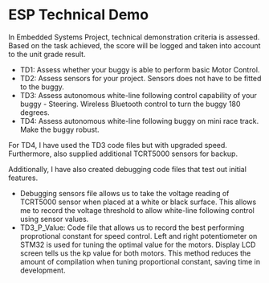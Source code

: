 # ESP Technical Demo

In Embedded Systems Project, technical demonstration criteria is assessed. Based on the task achieved, the score will be logged and taken into account to the unit grade result.

- TD1: Assess whether your buggy is able to perform basic Motor Control.
- TD2: Assess sensors for your project. Sensors does not have to be fitted to the buggy.
- TD3: Assess autonomous white-line following control capability of your buggy - Steering. Wireless Bluetooth control to turn the buggy 180 degrees.
- TD4: Assess autonomous white-line following buggy on mini race track. Make the buggy robust.

For TD4, I have used the TD3 code files but with upgraded speed. Furthermore, also supplied additional TCRT5000 sensors for backup.

Additionally, I have also created debugging code files that test out initial features.
- Debugging sensors file allows us to take the voltage reading of TCRT5000 sensor when placed at a white or black surface. This allows me to record the voltage threshold to allow white-line following control using sensor values.
- TD3_P_Value: Code file that allows us to record the best performing proprotional constant for speed control. Left and right potentiometer on STM32 is used for tuning the optimal value for the motors. Display LCD screen tells us the kp value for both motors. This method reduces the amount of compilation when tuning proportional constant, saving time in development.

